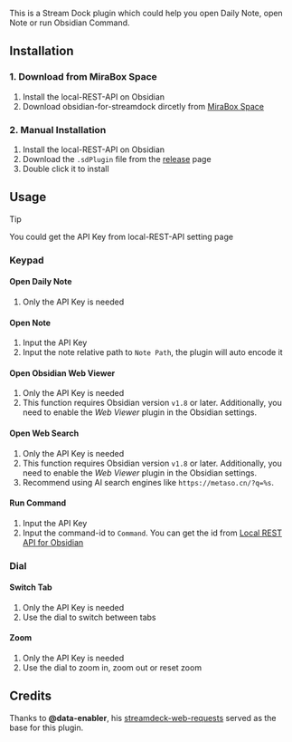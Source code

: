 This is a Stream Dock plugin which could help you open Daily Note, open Note or run Obsidian Command.



## Installation

### 1. Download from MiraBox Space

1. Install the local-REST-API on Obsidian
1. Download obsidian-for-streamdock dircetly from [ MiraBox Space](https://space.key123.vip/product?id=20250604000924)



### 2. Manual Installation

1. Install the local-REST-API on Obsidian
2. Download the `.sdPlugin` file from the [release](https://github.com/moziar/obsidian-for-streamdock/releases) page
3. Double click it to install



## Usage

> [!TIP]
>
> You could get the API Key from local-REST-API setting page

### Keypad

#### Open Daily Note

1. Only the API Key is needed



#### Open Note

1. Input the API Key
3. Input the note relative path to `Note Path`, the plugin will auto encode it



#### Open Obsidian Web Viewer

1. Only the API Key is needed
2. This function requires Obsidian version `v1.8` or later. Additionally, you need to enable the *Web Viewer* plugin in the Obsidian settings.



#### Open Web Search

1. Only the API Key is needed
2. This function requires Obsidian version `v1.8` or later. Additionally, you need to enable the *Web Viewer* plugin in the Obsidian settings.
3. Recommend using AI search engines like `https://metaso.cn/?q=%s`.



#### Run Command

1. Input the API Key
2. Input the command-id to `Command`. You can get the id from [Local REST API for Obsidian](https://coddingtonbear.github.io/obsidian-local-rest-api/#/)



### Dial

#### Switch Tab

1. Only the API Key is needed
2. Use the dial to switch between tabs



#### Zoom

1. Only the API Key is needed
2. Use the dial to zoom in, zoom out or reset zoom



## Credits

Thanks to **@data-enabler**, his [streamdeck-web-requests](https://github.com/data-enabler/streamdeck-web-requests) served as the base for this plugin.
